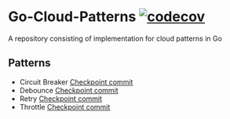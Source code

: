 # Go-Cloud-Patterns [![codecov](https://codecov.io/github/varunu28/Go-Cloud-Patterns/graph/badge.svg?token=J8C2YZ6X2F)](https://codecov.io/github/varunu28/Go-Cloud-Patterns)
A repository consisting of implementation for cloud patterns in Go 

## Patterns
- Circuit Breaker [Checkpoint commit](https://github.com/varunu28/Go-Cloud-Patterns/tree/c0d763bb615b57a788bb05b3811c32278b71f5f7/circuit-breaker)
- Debounce [Checkpoint commit](https://github.com/varunu28/Go-Cloud-Patterns/tree/e723f38d68af11e763c9b0f576df734190749f61/circuit-breaker)
- Retry [Checkpoint commit](https://github.com/varunu28/Go-Cloud-Patterns/tree/753eb237d3830de3d859958e7ce3e27a5d776dc7/retry)
- Throttle [Checkpoint commit](https://github.com/varunu28/Go-Cloud-Patterns/tree/f3c9f52e161fb9fbe57d3753e00947967c9623cf/throttle)

